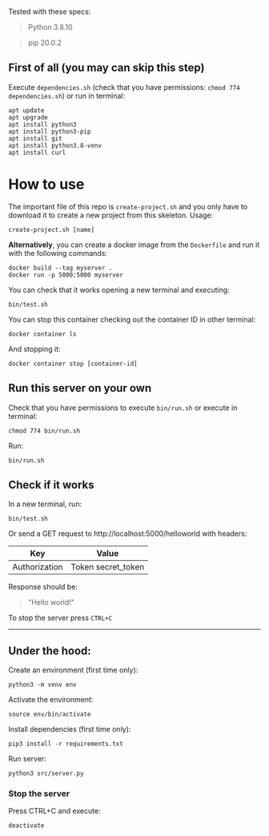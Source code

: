 Tested with these specs:
> Python 3.8.10

> pip 20.0.2

## First of all (you may can skip this step)

Execute `dependencies.sh` (check that you have permissions: `chmod 774 dependencies.sh`) or run in terminal:

```
apt update
apt upgrade
apt install python3
apt install python3-pip
apt install git
apt install python3.8-venv
apt install curl
```


# How to use
The important file of this repo is `create-project.sh` and you only have to download it to create a new project from this skeleton. Usage:

```
create-project.sh [name]
```

**Alternatively**, you can create a docker image from the `Dockerfile` and run it with the following commands:

```
docker build --tag myserver .
docker run -p 5000:5000 myserver
```

You can check that it works opening a new terminal and executing:

```
bin/test.sh
```

You can stop this container checking out the container ID in other terminal:

```
docker container ls
```

And stopping it:

```
docker container stop [container-id]
```

## Run this server on your own

Check that you have permissions to execute `bin/run.sh` or execute in terminal:
```
chmod 774 bin/run.sh
```

Run:
```
bin/run.sh
```

## Check if it works

In a new terminal, run:
```
bin/test.sh
```

Or send a GET request to http://localhost:5000/helloworld with headers:

| Key | Value |
| --- | --- |
| Authorization | Token secret_token |

Response should be:

> "Hello world!"

To stop the server press `CTRL+C`

---

## Under the hood:

Create an environment (first time only):
```
python3 -m venv env
```
Activate the environment:
```
source env/bin/activate
```
Install dependencies (first time only):
```
pip3 install -r requirements.txt
```
Run server:
```
python3 src/server.py
```

### Stop the server

Press CTRL+C and execute:
```
deactivate
```
